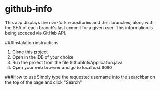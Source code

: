 # github-info
 This app displays the non-fork repositories and their branches, along with the SHA of each branch's last commit
 for a given user. This information is being acceced via GitHub API.
 
 ###Instalation instructions
 1. Clone this project
 2. Open in the IDE of your choice
 3. Run the project from the file GithubInfoApplication.java
 4. Open your web browser and go to localhost:8080
 
 ###How to use
 Simply type the requested username into the searchbar on the top of the page and click "Search"
